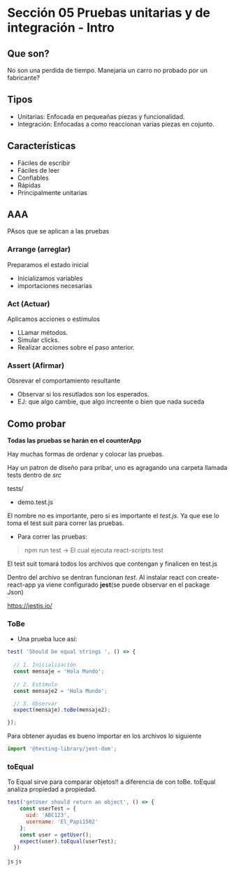 # Sección 05 Pruebas unitarias y de integración - Intro

## Que son?
No son una perdida de tiempo. Manejaria un carro no probado por un fabricante?

## Tipos
- Unitarias: Enfocada en pequeañas piezas y funcionalidad.
- Integración: Enfocadas a como reaccionan varias piezas en cojunto.

## Características
- Fáciles de escribir
- Fáciles de leer
- Confiables
- Rápidas
- Principalmente unitarias

## AAA
PAsos que se aplican a las pruebas

### Arrange (arreglar)
Preparamos el estado inicial
- Inicializamos variables
- importaciones necesarias 

### Act (Actuar)
Aplicamos acciones o estímulos
- LLamar métodos.
- Simular clicks.
- Realizar acciones sobre el paso anterior.

### Assert (Afirmar)
Obsrevar el comportamiento resultante
- Observar si los resutlados son los esperados.
- EJ: que algo cambie, que algo increente o bien que nada suceda

## Como probar
**Todas las pruebas se harán en el counterApp**

Hay muchas formas de ordenar y colocar las pruebas. 

Hay un patron de diseño para pribar, uno es agragando una carpeta llamada tests dentro de *src*

tests/ 
  - demo.test.js

El nombre no es importante, pero si es importante el *test.js*. Ya que ese lo toma el test suit para correr las pruebas.

- Para correr las pruebas:
> npm run test -> El cual ejecuta react-scripts test

El test suit tomará todos los archivos que contengan y finalicen en test.js

Dentro del archivo se dentran funcionan *test*. Al instalar react con create-react-app ya viene configurado **jest**(se puede observar en el package Json)

https://jestjs.io/

### ToBe

- Una prueba luce así:
```js
test( 'Should be equal strings ', () => {
  
  // 1. Inicialización
  const mensaje = 'Hola Mundo';
  
  // 2. Estímulo
  const mensaje2 = 'Hola Mundo';

  // 3. Observar
  expect(mensaje).toBe(mensaje2);

});
```

Para obtener ayudas es bueno importar en los archivos lo siguiente
```js
import '@testing-library/jest-dom';
```

### toEqual
To Equal sirve para comparar objetos!! a diferencia de con toBe. toEqual analiza propiedad a propiedad.

```js
test('getUser should return an object', () => {
    const userTest = {
      uid: 'ABC123',
      username: 'El_Papi1502'
    };
    const user = getUser();
    expect(user).toEqual(userTest);
  })
```
```js```
```js```